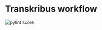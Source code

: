 Transkribus workflow
====================
![pylint score](https://mperlet.github.io/pybadge/badges/9.11.svg)
